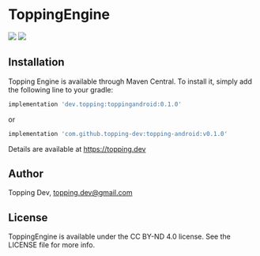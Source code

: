 # ToppingEngine

[![](https://img.shields.io/maven-central/v/dev.topping/toppingandroid)](https://img.shields.io/maven-central/v/dev.topping/toppingandroid) [![](https://jitpack.io/v/topping-dev/topping-android.svg)](https://jitpack.io/#topping-dev/topping-android)

## Installation

Topping Engine is available through Maven Central. To install
it, simply add the following line to your gradle:

```gradle
implementation 'dev.topping:toppingandroid:0.1.0'
```

or

```gradle
implementation 'com.github.topping-dev:topping-android:v0.1.0'
```

Details are available at https://topping.dev

## Author

Topping Dev, topping.dev@gmail.com

## License

ToppingEngine is available under the CC BY-ND 4.0 license. See the LICENSE file for more info.
